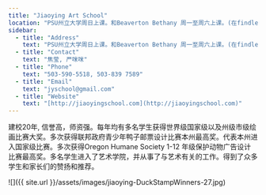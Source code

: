 ```yaml
---
title: "Jiaoying Art School"
location: "PSU州立大学周日上课。和Beaverton Bethany 周一至周六上课。(在findley 小学对面）"
sidebar:
  - title: "Address"
    text: "PSU州立大学周日上课。和Beaverton Bethany 周一至周六上课。(在findley 小学对面）"
  - title: "Contact"
    text: "焦莹, 严咪咪"
  - title: "Phone"
    text: "503-590-5518, 503-839 7589"
  - title: "Email"
    text: "jyschool@gmail.com"
  - title: "Website"
    text: "[http://jiaoyingschool.com](http://jiaoyingschool.com)"
---
```


建校20年, 信誉高，师资强。每年均有多名学生获得世界级国家级以及州级市级绘画比赛大奖。多次获得联邦政府青少年鸭子邮票设计比赛本州最高奖。代表本州进入国家级比赛。多次获得Oregon Humane Society 1-12 年级保护动物广告设计比赛最高奖。多名学生进入了艺术学院，并从事了与艺术有关的工作。得到了众多学生和家长们的赞扬和推荐。

![]({{ site.url }}/assets/images/jiaoying-DuckStampWinners-27.jpg)
